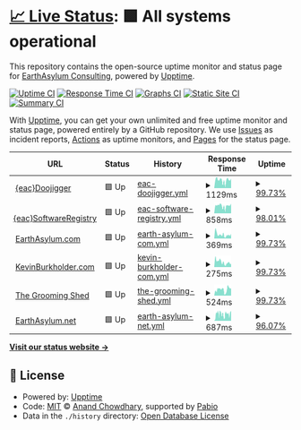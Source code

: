# [📈 Live Status](https://EarthAsylum.github.io/uptime): <!--live status--> **🟩 All systems operational**

This repository contains the open-source uptime monitor and status page for [EarthAsylum Consulting](https://earthasylum.com), powered by [Upptime](https://github.com/upptime/upptime).

[![Uptime CI](https://github.com/EarthAsylum/uptime/workflows/Uptime%20CI/badge.svg)](https://github.com/EarthAsylum/uptime/actions?query=workflow%3A%22Uptime+CI%22)
[![Response Time CI](https://github.com/EarthAsylum/uptime/workflows/Response%20Time%20CI/badge.svg)](https://github.com/EarthAsylum/uptime/actions?query=workflow%3A%22Response+Time+CI%22)
[![Graphs CI](https://github.com/EarthAsylum/uptime/workflows/Graphs%20CI/badge.svg)](https://github.com/EarthAsylum/uptime/actions?query=workflow%3A%22Graphs+CI%22)
[![Static Site CI](https://github.com/EarthAsylum/uptime/workflows/Static%20Site%20CI/badge.svg)](https://github.com/EarthAsylum/uptime/actions?query=workflow%3A%22Static+Site+CI%22)
[![Summary CI](https://github.com/EarthAsylum/uptime/workflows/Summary%20CI/badge.svg)](https://github.com/EarthAsylum/uptime/actions?query=workflow%3A%22Summary+CI%22)

With [Upptime](https://upptime.js.org), you can get your own unlimited and free uptime monitor and status page, powered entirely by a GitHub repository. We use [Issues](https://github.com/EarthAsylum/uptime/issues) as incident reports, [Actions](https://github.com/EarthAsylum/uptime/actions) as uptime monitors, and [Pages](https://EarthAsylum.github.io/uptime) for the status page.

<!--start: status pages-->
<!-- This summary is generated by Upptime (https://github.com/upptime/upptime) -->
<!-- Do not edit this manually, your changes will be overwritten -->
<!-- prettier-ignore -->
| URL | Status | History | Response Time | Uptime |
| --- | ------ | ------- | ------------- | ------ |
| <img alt="" src="https://icons.duckduckgo.com/ip3/eacdoojigger.earthasylum.com.ico" height="13"> [{eac}Doojigger](https://eacdoojigger.earthasylum.com/?uptime) | 🟩 Up | [eac-doojigger.yml](https://github.com/EarthAsylum/uptime/commits/HEAD/history/eac-doojigger.yml) | <details><summary><img alt="Response time graph" src="./graphs/eac-doojigger/response-time-week.png" height="20"> 1129ms</summary><br><a href="https://EarthAsylum.github.io/uptime/history/eac-doojigger"><img alt="Response time 1229" src="https://img.shields.io/endpoint?url=https%3A%2F%2Fraw.githubusercontent.com%2FEarthAsylum%2Fuptime%2FHEAD%2Fapi%2Feac-doojigger%2Fresponse-time.json"></a><br><a href="https://EarthAsylum.github.io/uptime/history/eac-doojigger"><img alt="24-hour response time 1263" src="https://img.shields.io/endpoint?url=https%3A%2F%2Fraw.githubusercontent.com%2FEarthAsylum%2Fuptime%2FHEAD%2Fapi%2Feac-doojigger%2Fresponse-time-day.json"></a><br><a href="https://EarthAsylum.github.io/uptime/history/eac-doojigger"><img alt="7-day response time 1129" src="https://img.shields.io/endpoint?url=https%3A%2F%2Fraw.githubusercontent.com%2FEarthAsylum%2Fuptime%2FHEAD%2Fapi%2Feac-doojigger%2Fresponse-time-week.json"></a><br><a href="https://EarthAsylum.github.io/uptime/history/eac-doojigger"><img alt="30-day response time 1229" src="https://img.shields.io/endpoint?url=https%3A%2F%2Fraw.githubusercontent.com%2FEarthAsylum%2Fuptime%2FHEAD%2Fapi%2Feac-doojigger%2Fresponse-time-month.json"></a><br><a href="https://EarthAsylum.github.io/uptime/history/eac-doojigger"><img alt="1-year response time 1229" src="https://img.shields.io/endpoint?url=https%3A%2F%2Fraw.githubusercontent.com%2FEarthAsylum%2Fuptime%2FHEAD%2Fapi%2Feac-doojigger%2Fresponse-time-year.json"></a></details> | <details><summary><a href="https://EarthAsylum.github.io/uptime/history/eac-doojigger">99.73%</a></summary><a href="https://EarthAsylum.github.io/uptime/history/eac-doojigger"><img alt="All-time uptime 99.73%" src="https://img.shields.io/endpoint?url=https%3A%2F%2Fraw.githubusercontent.com%2FEarthAsylum%2Fuptime%2FHEAD%2Fapi%2Feac-doojigger%2Fuptime.json"></a><br><a href="https://EarthAsylum.github.io/uptime/history/eac-doojigger"><img alt="24-hour uptime 100.00%" src="https://img.shields.io/endpoint?url=https%3A%2F%2Fraw.githubusercontent.com%2FEarthAsylum%2Fuptime%2FHEAD%2Fapi%2Feac-doojigger%2Fuptime-day.json"></a><br><a href="https://EarthAsylum.github.io/uptime/history/eac-doojigger"><img alt="7-day uptime 99.73%" src="https://img.shields.io/endpoint?url=https%3A%2F%2Fraw.githubusercontent.com%2FEarthAsylum%2Fuptime%2FHEAD%2Fapi%2Feac-doojigger%2Fuptime-week.json"></a><br><a href="https://EarthAsylum.github.io/uptime/history/eac-doojigger"><img alt="30-day uptime 99.73%" src="https://img.shields.io/endpoint?url=https%3A%2F%2Fraw.githubusercontent.com%2FEarthAsylum%2Fuptime%2FHEAD%2Fapi%2Feac-doojigger%2Fuptime-month.json"></a><br><a href="https://EarthAsylum.github.io/uptime/history/eac-doojigger"><img alt="1-year uptime 99.73%" src="https://img.shields.io/endpoint?url=https%3A%2F%2Fraw.githubusercontent.com%2FEarthAsylum%2Fuptime%2FHEAD%2Fapi%2Feac-doojigger%2Fuptime-year.json"></a></details>
| <img alt="" src="https://icons.duckduckgo.com/ip3/swregistry.earthasylum.com.ico" height="13"> [{eac}SoftwareRegistry](https://swregistry.earthasylum.com/?uptime) | 🟩 Up | [eac-software-registry.yml](https://github.com/EarthAsylum/uptime/commits/HEAD/history/eac-software-registry.yml) | <details><summary><img alt="Response time graph" src="./graphs/eac-software-registry/response-time-week.png" height="20"> 858ms</summary><br><a href="https://EarthAsylum.github.io/uptime/history/eac-software-registry"><img alt="Response time 921" src="https://img.shields.io/endpoint?url=https%3A%2F%2Fraw.githubusercontent.com%2FEarthAsylum%2Fuptime%2FHEAD%2Fapi%2Feac-software-registry%2Fresponse-time.json"></a><br><a href="https://EarthAsylum.github.io/uptime/history/eac-software-registry"><img alt="24-hour response time 972" src="https://img.shields.io/endpoint?url=https%3A%2F%2Fraw.githubusercontent.com%2FEarthAsylum%2Fuptime%2FHEAD%2Fapi%2Feac-software-registry%2Fresponse-time-day.json"></a><br><a href="https://EarthAsylum.github.io/uptime/history/eac-software-registry"><img alt="7-day response time 858" src="https://img.shields.io/endpoint?url=https%3A%2F%2Fraw.githubusercontent.com%2FEarthAsylum%2Fuptime%2FHEAD%2Fapi%2Feac-software-registry%2Fresponse-time-week.json"></a><br><a href="https://EarthAsylum.github.io/uptime/history/eac-software-registry"><img alt="30-day response time 921" src="https://img.shields.io/endpoint?url=https%3A%2F%2Fraw.githubusercontent.com%2FEarthAsylum%2Fuptime%2FHEAD%2Fapi%2Feac-software-registry%2Fresponse-time-month.json"></a><br><a href="https://EarthAsylum.github.io/uptime/history/eac-software-registry"><img alt="1-year response time 921" src="https://img.shields.io/endpoint?url=https%3A%2F%2Fraw.githubusercontent.com%2FEarthAsylum%2Fuptime%2FHEAD%2Fapi%2Feac-software-registry%2Fresponse-time-year.json"></a></details> | <details><summary><a href="https://EarthAsylum.github.io/uptime/history/eac-software-registry">98.01%</a></summary><a href="https://EarthAsylum.github.io/uptime/history/eac-software-registry"><img alt="All-time uptime 98.07%" src="https://img.shields.io/endpoint?url=https%3A%2F%2Fraw.githubusercontent.com%2FEarthAsylum%2Fuptime%2FHEAD%2Fapi%2Feac-software-registry%2Fuptime.json"></a><br><a href="https://EarthAsylum.github.io/uptime/history/eac-software-registry"><img alt="24-hour uptime 100.00%" src="https://img.shields.io/endpoint?url=https%3A%2F%2Fraw.githubusercontent.com%2FEarthAsylum%2Fuptime%2FHEAD%2Fapi%2Feac-software-registry%2Fuptime-day.json"></a><br><a href="https://EarthAsylum.github.io/uptime/history/eac-software-registry"><img alt="7-day uptime 98.01%" src="https://img.shields.io/endpoint?url=https%3A%2F%2Fraw.githubusercontent.com%2FEarthAsylum%2Fuptime%2FHEAD%2Fapi%2Feac-software-registry%2Fuptime-week.json"></a><br><a href="https://EarthAsylum.github.io/uptime/history/eac-software-registry"><img alt="30-day uptime 98.07%" src="https://img.shields.io/endpoint?url=https%3A%2F%2Fraw.githubusercontent.com%2FEarthAsylum%2Fuptime%2FHEAD%2Fapi%2Feac-software-registry%2Fuptime-month.json"></a><br><a href="https://EarthAsylum.github.io/uptime/history/eac-software-registry"><img alt="1-year uptime 98.07%" src="https://img.shields.io/endpoint?url=https%3A%2F%2Fraw.githubusercontent.com%2FEarthAsylum%2Fuptime%2FHEAD%2Fapi%2Feac-software-registry%2Fuptime-year.json"></a></details>
| <img alt="" src="https://icons.duckduckgo.com/ip3/earthasylum.com.ico" height="13"> [EarthAsylum.com](https://earthasylum.com/?uptime) | 🟩 Up | [earth-asylum-com.yml](https://github.com/EarthAsylum/uptime/commits/HEAD/history/earth-asylum-com.yml) | <details><summary><img alt="Response time graph" src="./graphs/earth-asylum-com/response-time-week.png" height="20"> 369ms</summary><br><a href="https://EarthAsylum.github.io/uptime/history/earth-asylum-com"><img alt="Response time 457" src="https://img.shields.io/endpoint?url=https%3A%2F%2Fraw.githubusercontent.com%2FEarthAsylum%2Fuptime%2FHEAD%2Fapi%2Fearth-asylum-com%2Fresponse-time.json"></a><br><a href="https://EarthAsylum.github.io/uptime/history/earth-asylum-com"><img alt="24-hour response time 372" src="https://img.shields.io/endpoint?url=https%3A%2F%2Fraw.githubusercontent.com%2FEarthAsylum%2Fuptime%2FHEAD%2Fapi%2Fearth-asylum-com%2Fresponse-time-day.json"></a><br><a href="https://EarthAsylum.github.io/uptime/history/earth-asylum-com"><img alt="7-day response time 369" src="https://img.shields.io/endpoint?url=https%3A%2F%2Fraw.githubusercontent.com%2FEarthAsylum%2Fuptime%2FHEAD%2Fapi%2Fearth-asylum-com%2Fresponse-time-week.json"></a><br><a href="https://EarthAsylum.github.io/uptime/history/earth-asylum-com"><img alt="30-day response time 457" src="https://img.shields.io/endpoint?url=https%3A%2F%2Fraw.githubusercontent.com%2FEarthAsylum%2Fuptime%2FHEAD%2Fapi%2Fearth-asylum-com%2Fresponse-time-month.json"></a><br><a href="https://EarthAsylum.github.io/uptime/history/earth-asylum-com"><img alt="1-year response time 457" src="https://img.shields.io/endpoint?url=https%3A%2F%2Fraw.githubusercontent.com%2FEarthAsylum%2Fuptime%2FHEAD%2Fapi%2Fearth-asylum-com%2Fresponse-time-year.json"></a></details> | <details><summary><a href="https://EarthAsylum.github.io/uptime/history/earth-asylum-com">99.73%</a></summary><a href="https://EarthAsylum.github.io/uptime/history/earth-asylum-com"><img alt="All-time uptime 99.73%" src="https://img.shields.io/endpoint?url=https%3A%2F%2Fraw.githubusercontent.com%2FEarthAsylum%2Fuptime%2FHEAD%2Fapi%2Fearth-asylum-com%2Fuptime.json"></a><br><a href="https://EarthAsylum.github.io/uptime/history/earth-asylum-com"><img alt="24-hour uptime 100.00%" src="https://img.shields.io/endpoint?url=https%3A%2F%2Fraw.githubusercontent.com%2FEarthAsylum%2Fuptime%2FHEAD%2Fapi%2Fearth-asylum-com%2Fuptime-day.json"></a><br><a href="https://EarthAsylum.github.io/uptime/history/earth-asylum-com"><img alt="7-day uptime 99.73%" src="https://img.shields.io/endpoint?url=https%3A%2F%2Fraw.githubusercontent.com%2FEarthAsylum%2Fuptime%2FHEAD%2Fapi%2Fearth-asylum-com%2Fuptime-week.json"></a><br><a href="https://EarthAsylum.github.io/uptime/history/earth-asylum-com"><img alt="30-day uptime 99.73%" src="https://img.shields.io/endpoint?url=https%3A%2F%2Fraw.githubusercontent.com%2FEarthAsylum%2Fuptime%2FHEAD%2Fapi%2Fearth-asylum-com%2Fuptime-month.json"></a><br><a href="https://EarthAsylum.github.io/uptime/history/earth-asylum-com"><img alt="1-year uptime 99.73%" src="https://img.shields.io/endpoint?url=https%3A%2F%2Fraw.githubusercontent.com%2FEarthAsylum%2Fuptime%2FHEAD%2Fapi%2Fearth-asylum-com%2Fuptime-year.json"></a></details>
| <img alt="" src="https://icons.duckduckgo.com/ip3/kevinburkholder.com.ico" height="13"> [KevinBurkholder.com](https://kevinburkholder.com/?uptime) | 🟩 Up | [kevin-burkholder-com.yml](https://github.com/EarthAsylum/uptime/commits/HEAD/history/kevin-burkholder-com.yml) | <details><summary><img alt="Response time graph" src="./graphs/kevin-burkholder-com/response-time-week.png" height="20"> 275ms</summary><br><a href="https://EarthAsylum.github.io/uptime/history/kevin-burkholder-com"><img alt="Response time 373" src="https://img.shields.io/endpoint?url=https%3A%2F%2Fraw.githubusercontent.com%2FEarthAsylum%2Fuptime%2FHEAD%2Fapi%2Fkevin-burkholder-com%2Fresponse-time.json"></a><br><a href="https://EarthAsylum.github.io/uptime/history/kevin-burkholder-com"><img alt="24-hour response time 236" src="https://img.shields.io/endpoint?url=https%3A%2F%2Fraw.githubusercontent.com%2FEarthAsylum%2Fuptime%2FHEAD%2Fapi%2Fkevin-burkholder-com%2Fresponse-time-day.json"></a><br><a href="https://EarthAsylum.github.io/uptime/history/kevin-burkholder-com"><img alt="7-day response time 275" src="https://img.shields.io/endpoint?url=https%3A%2F%2Fraw.githubusercontent.com%2FEarthAsylum%2Fuptime%2FHEAD%2Fapi%2Fkevin-burkholder-com%2Fresponse-time-week.json"></a><br><a href="https://EarthAsylum.github.io/uptime/history/kevin-burkholder-com"><img alt="30-day response time 373" src="https://img.shields.io/endpoint?url=https%3A%2F%2Fraw.githubusercontent.com%2FEarthAsylum%2Fuptime%2FHEAD%2Fapi%2Fkevin-burkholder-com%2Fresponse-time-month.json"></a><br><a href="https://EarthAsylum.github.io/uptime/history/kevin-burkholder-com"><img alt="1-year response time 373" src="https://img.shields.io/endpoint?url=https%3A%2F%2Fraw.githubusercontent.com%2FEarthAsylum%2Fuptime%2FHEAD%2Fapi%2Fkevin-burkholder-com%2Fresponse-time-year.json"></a></details> | <details><summary><a href="https://EarthAsylum.github.io/uptime/history/kevin-burkholder-com">99.73%</a></summary><a href="https://EarthAsylum.github.io/uptime/history/kevin-burkholder-com"><img alt="All-time uptime 99.73%" src="https://img.shields.io/endpoint?url=https%3A%2F%2Fraw.githubusercontent.com%2FEarthAsylum%2Fuptime%2FHEAD%2Fapi%2Fkevin-burkholder-com%2Fuptime.json"></a><br><a href="https://EarthAsylum.github.io/uptime/history/kevin-burkholder-com"><img alt="24-hour uptime 100.00%" src="https://img.shields.io/endpoint?url=https%3A%2F%2Fraw.githubusercontent.com%2FEarthAsylum%2Fuptime%2FHEAD%2Fapi%2Fkevin-burkholder-com%2Fuptime-day.json"></a><br><a href="https://EarthAsylum.github.io/uptime/history/kevin-burkholder-com"><img alt="7-day uptime 99.73%" src="https://img.shields.io/endpoint?url=https%3A%2F%2Fraw.githubusercontent.com%2FEarthAsylum%2Fuptime%2FHEAD%2Fapi%2Fkevin-burkholder-com%2Fuptime-week.json"></a><br><a href="https://EarthAsylum.github.io/uptime/history/kevin-burkholder-com"><img alt="30-day uptime 99.73%" src="https://img.shields.io/endpoint?url=https%3A%2F%2Fraw.githubusercontent.com%2FEarthAsylum%2Fuptime%2FHEAD%2Fapi%2Fkevin-burkholder-com%2Fuptime-month.json"></a><br><a href="https://EarthAsylum.github.io/uptime/history/kevin-burkholder-com"><img alt="1-year uptime 99.73%" src="https://img.shields.io/endpoint?url=https%3A%2F%2Fraw.githubusercontent.com%2FEarthAsylum%2Fuptime%2FHEAD%2Fapi%2Fkevin-burkholder-com%2Fuptime-year.json"></a></details>
| <img alt="" src="https://icons.duckduckgo.com/ip3/thegroomingshed.care.ico" height="13"> [The Grooming Shed](https://thegroomingshed.care/?uptime) | 🟩 Up | [the-grooming-shed.yml](https://github.com/EarthAsylum/uptime/commits/HEAD/history/the-grooming-shed.yml) | <details><summary><img alt="Response time graph" src="./graphs/the-grooming-shed/response-time-week.png" height="20"> 524ms</summary><br><a href="https://EarthAsylum.github.io/uptime/history/the-grooming-shed"><img alt="Response time 525" src="https://img.shields.io/endpoint?url=https%3A%2F%2Fraw.githubusercontent.com%2FEarthAsylum%2Fuptime%2FHEAD%2Fapi%2Fthe-grooming-shed%2Fresponse-time.json"></a><br><a href="https://EarthAsylum.github.io/uptime/history/the-grooming-shed"><img alt="24-hour response time 534" src="https://img.shields.io/endpoint?url=https%3A%2F%2Fraw.githubusercontent.com%2FEarthAsylum%2Fuptime%2FHEAD%2Fapi%2Fthe-grooming-shed%2Fresponse-time-day.json"></a><br><a href="https://EarthAsylum.github.io/uptime/history/the-grooming-shed"><img alt="7-day response time 524" src="https://img.shields.io/endpoint?url=https%3A%2F%2Fraw.githubusercontent.com%2FEarthAsylum%2Fuptime%2FHEAD%2Fapi%2Fthe-grooming-shed%2Fresponse-time-week.json"></a><br><a href="https://EarthAsylum.github.io/uptime/history/the-grooming-shed"><img alt="30-day response time 525" src="https://img.shields.io/endpoint?url=https%3A%2F%2Fraw.githubusercontent.com%2FEarthAsylum%2Fuptime%2FHEAD%2Fapi%2Fthe-grooming-shed%2Fresponse-time-month.json"></a><br><a href="https://EarthAsylum.github.io/uptime/history/the-grooming-shed"><img alt="1-year response time 525" src="https://img.shields.io/endpoint?url=https%3A%2F%2Fraw.githubusercontent.com%2FEarthAsylum%2Fuptime%2FHEAD%2Fapi%2Fthe-grooming-shed%2Fresponse-time-year.json"></a></details> | <details><summary><a href="https://EarthAsylum.github.io/uptime/history/the-grooming-shed">99.73%</a></summary><a href="https://EarthAsylum.github.io/uptime/history/the-grooming-shed"><img alt="All-time uptime 99.73%" src="https://img.shields.io/endpoint?url=https%3A%2F%2Fraw.githubusercontent.com%2FEarthAsylum%2Fuptime%2FHEAD%2Fapi%2Fthe-grooming-shed%2Fuptime.json"></a><br><a href="https://EarthAsylum.github.io/uptime/history/the-grooming-shed"><img alt="24-hour uptime 100.00%" src="https://img.shields.io/endpoint?url=https%3A%2F%2Fraw.githubusercontent.com%2FEarthAsylum%2Fuptime%2FHEAD%2Fapi%2Fthe-grooming-shed%2Fuptime-day.json"></a><br><a href="https://EarthAsylum.github.io/uptime/history/the-grooming-shed"><img alt="7-day uptime 99.73%" src="https://img.shields.io/endpoint?url=https%3A%2F%2Fraw.githubusercontent.com%2FEarthAsylum%2Fuptime%2FHEAD%2Fapi%2Fthe-grooming-shed%2Fuptime-week.json"></a><br><a href="https://EarthAsylum.github.io/uptime/history/the-grooming-shed"><img alt="30-day uptime 99.73%" src="https://img.shields.io/endpoint?url=https%3A%2F%2Fraw.githubusercontent.com%2FEarthAsylum%2Fuptime%2FHEAD%2Fapi%2Fthe-grooming-shed%2Fuptime-month.json"></a><br><a href="https://EarthAsylum.github.io/uptime/history/the-grooming-shed"><img alt="1-year uptime 99.73%" src="https://img.shields.io/endpoint?url=https%3A%2F%2Fraw.githubusercontent.com%2FEarthAsylum%2Fuptime%2FHEAD%2Fapi%2Fthe-grooming-shed%2Fuptime-year.json"></a></details>
| <img alt="" src="https://icons.duckduckgo.com/ip3/dev.earthasylum.net.ico" height="13"> [EarthAsylum.net](https://dev.earthasylum.net/?uptime) | 🟩 Up | [earth-asylum-net.yml](https://github.com/EarthAsylum/uptime/commits/HEAD/history/earth-asylum-net.yml) | <details><summary><img alt="Response time graph" src="./graphs/earth-asylum-net/response-time-week.png" height="20"> 687ms</summary><br><a href="https://EarthAsylum.github.io/uptime/history/earth-asylum-net"><img alt="Response time 695" src="https://img.shields.io/endpoint?url=https%3A%2F%2Fraw.githubusercontent.com%2FEarthAsylum%2Fuptime%2FHEAD%2Fapi%2Fearth-asylum-net%2Fresponse-time.json"></a><br><a href="https://EarthAsylum.github.io/uptime/history/earth-asylum-net"><img alt="24-hour response time 870" src="https://img.shields.io/endpoint?url=https%3A%2F%2Fraw.githubusercontent.com%2FEarthAsylum%2Fuptime%2FHEAD%2Fapi%2Fearth-asylum-net%2Fresponse-time-day.json"></a><br><a href="https://EarthAsylum.github.io/uptime/history/earth-asylum-net"><img alt="7-day response time 687" src="https://img.shields.io/endpoint?url=https%3A%2F%2Fraw.githubusercontent.com%2FEarthAsylum%2Fuptime%2FHEAD%2Fapi%2Fearth-asylum-net%2Fresponse-time-week.json"></a><br><a href="https://EarthAsylum.github.io/uptime/history/earth-asylum-net"><img alt="30-day response time 695" src="https://img.shields.io/endpoint?url=https%3A%2F%2Fraw.githubusercontent.com%2FEarthAsylum%2Fuptime%2FHEAD%2Fapi%2Fearth-asylum-net%2Fresponse-time-month.json"></a><br><a href="https://EarthAsylum.github.io/uptime/history/earth-asylum-net"><img alt="1-year response time 695" src="https://img.shields.io/endpoint?url=https%3A%2F%2Fraw.githubusercontent.com%2FEarthAsylum%2Fuptime%2FHEAD%2Fapi%2Fearth-asylum-net%2Fresponse-time-year.json"></a></details> | <details><summary><a href="https://EarthAsylum.github.io/uptime/history/earth-asylum-net">96.07%</a></summary><a href="https://EarthAsylum.github.io/uptime/history/earth-asylum-net"><img alt="All-time uptime 96.16%" src="https://img.shields.io/endpoint?url=https%3A%2F%2Fraw.githubusercontent.com%2FEarthAsylum%2Fuptime%2FHEAD%2Fapi%2Fearth-asylum-net%2Fuptime.json"></a><br><a href="https://EarthAsylum.github.io/uptime/history/earth-asylum-net"><img alt="24-hour uptime 100.00%" src="https://img.shields.io/endpoint?url=https%3A%2F%2Fraw.githubusercontent.com%2FEarthAsylum%2Fuptime%2FHEAD%2Fapi%2Fearth-asylum-net%2Fuptime-day.json"></a><br><a href="https://EarthAsylum.github.io/uptime/history/earth-asylum-net"><img alt="7-day uptime 96.07%" src="https://img.shields.io/endpoint?url=https%3A%2F%2Fraw.githubusercontent.com%2FEarthAsylum%2Fuptime%2FHEAD%2Fapi%2Fearth-asylum-net%2Fuptime-week.json"></a><br><a href="https://EarthAsylum.github.io/uptime/history/earth-asylum-net"><img alt="30-day uptime 96.16%" src="https://img.shields.io/endpoint?url=https%3A%2F%2Fraw.githubusercontent.com%2FEarthAsylum%2Fuptime%2FHEAD%2Fapi%2Fearth-asylum-net%2Fuptime-month.json"></a><br><a href="https://EarthAsylum.github.io/uptime/history/earth-asylum-net"><img alt="1-year uptime 96.16%" src="https://img.shields.io/endpoint?url=https%3A%2F%2Fraw.githubusercontent.com%2FEarthAsylum%2Fuptime%2FHEAD%2Fapi%2Fearth-asylum-net%2Fuptime-year.json"></a></details>

<!--end: status pages-->

[**Visit our status website →**](https://EarthAsylum.github.io/uptime)

## 📄 License

- Powered by: [Upptime](https://github.com/upptime/upptime)
- Code: [MIT](./LICENSE) © [Anand Chowdhary](https://anandchowdhary.com), supported by [Pabio](https://pabio.com)
- Data in the `./history` directory: [Open Database License](https://opendatacommons.org/licenses/odbl/1-0/)
